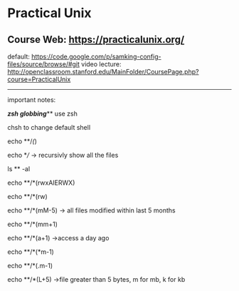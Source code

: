 Practical Unix
================
Course Web: https://practicalunix.org/
----------------
default: https://code.google.com/p/samking-config-files/source/browse/#git
video lecture: http://openclassroom.stanford.edu/MainFolder/CoursePage.php?course=PracticalUnix

----------------
important notes:

***************zsh globbing*****************
use zsh

chsh to change default shell

echo **/*(*)

echo **/*    -> recursivly show all the files

ls ** -al

echo **/*(rwxAIERWX)

echo **/*(rw)

echo **/*(mM-5)  -> all files modified within last 5 months

echo **/*(mm+1)

echo **/*(a+1)    ->access a day ago

echo **/*(*m-1)

echo **/*(.m-1)

echo **/*(L+5)   ->file greater than 5 bytes, m for mb, k for kb

